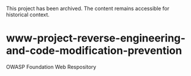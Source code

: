 This project has been archived. The content remains accessible for historical context.

# www-project-reverse-engineering-and-code-modification-prevention
OWASP Foundation Web Respository
